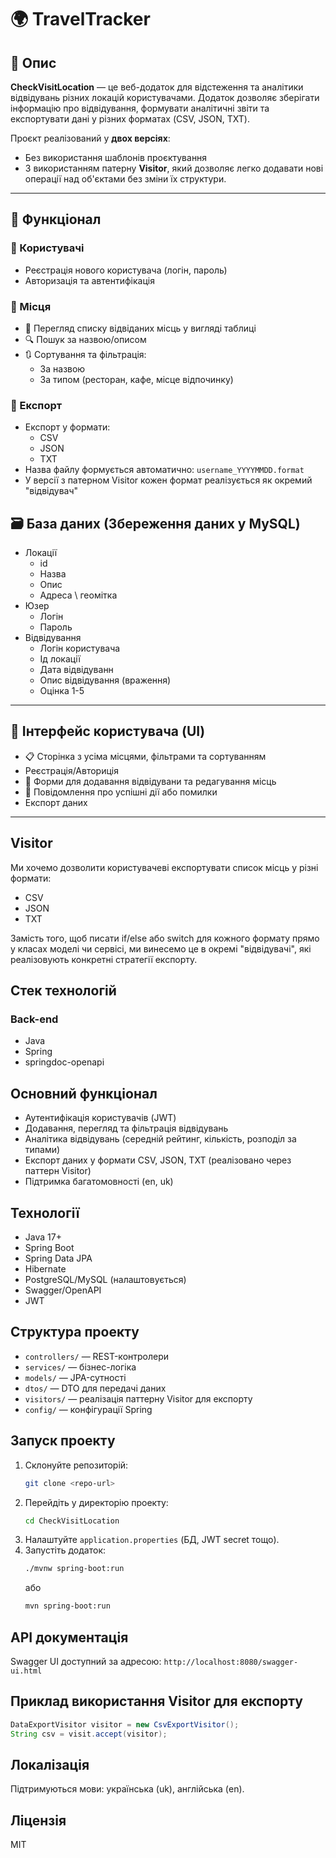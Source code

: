 # 🌍 TravelTracker

## 📌 Опис

**CheckVisitLocation** — це веб-додаток для відстеження та аналітики відвідувань різних локацій користувачами. Додаток дозволяє зберігати інформацію про відвідування, формувати аналітичні звіти та експортувати дані у різних форматах (CSV, JSON, TXT).

Проєкт реалізований у **двох версіях**:
- Без використання шаблонів проєктування
- З використанням патерну **Visitor**, який дозволяє легко додавати нові
операції над об'єктами без зміни їх структури.

---

## 🔧 Функціонал

### 👤 Користувачі
- Реєстрація нового користувача (логін, пароль)
- Авторизація та автентифікація

### 📍 Місця
- 📜 Перегляд списку відвіданих місць у вигляді таблиці
- 🔍 Пошук за назвою/описом
- 🔃 Сортування та фільтрація:
  - За назвою
  - За типом (ресторан, кафе, місце відпочинку)


### 📁 Експорт
- Експорт у формати:
  - CSV
  - JSON
  - TXT
- Назва файлу формується автоматично: `username_YYYYMMDD.format`
- У версії з патерном Visitor кожен формат реалізується як окремий "відвідувач"


## 🗃️ База даних (Збереження даних у **MySQL**)
- Локації
    - id 
    - Назва
    - Опис
    - Адреса \ геомітка
- Юзер
    - Логін
    - Пароль
- Відвідування
    - Логін користувача
    - Ід локації
    - Дата відвідуванн
    - Опис відвідування (враження)
    - Оцінка 1-5
  

---

## 🎨 Інтерфейс користувача (UI)

- 📋 Сторінка з усіма місцями, фільтрами та сортуванням
- Реєстрація/Авториція
- 🧾 Форми для додавання відвідувани та редагування місць
- 💬 Повідомлення про успішні дії або помилки
- Експорт даних

---

## Visitor

Ми хочемо дозволити користувачеві експортувати список місць у різні формати:
-  CSV
-  JSON
-  TXT

Замість того, щоб писати if/else або switch для кожного формату прямо у
класах моделі чи сервісі, ми винесемо це в окремі "відвідувачі", які
реалізовують конкретні стратегії експорту.

## Стек технологій

### Back-end

- Java
- Spring
- springdoc-openapi

## Основний функціонал
- Аутентифікація користувачів (JWT)
- Додавання, перегляд та фільтрація відвідувань
- Аналітика відвідувань (середній рейтинг, кількість, розподіл за типами)
- Експорт даних у формати CSV, JSON, TXT (реалізовано через паттерн Visitor)
- Підтримка багатомовності (en, uk)

## Технології
- Java 17+
- Spring Boot
- Spring Data JPA
- Hibernate
- PostgreSQL/MySQL (налаштовується)
- Swagger/OpenAPI
- JWT

## Структура проекту
- `controllers/` — REST-контролери
- `services/` — бізнес-логіка
- `models/` — JPA-сутності
- `dtos/` — DTO для передачі даних
- `visitors/` — реалізація паттерну Visitor для експорту
- `config/` — конфігурації Spring

## Запуск проекту
1. Склонуйте репозиторій:
   ```bash
   git clone <repo-url>
   ```
2. Перейдіть у директорію проекту:
   ```bash
   cd CheckVisitLocation
   ```
3. Налаштуйте `application.properties` (БД, JWT secret тощо).
4. Запустіть додаток:
   ```bash
   ./mvnw spring-boot:run
   ```
   або
   ```bash
   mvn spring-boot:run
   ```

## API документація
Swagger UI доступний за адресою: `http://localhost:8080/swagger-ui.html`

## Приклад використання Visitor для експорту
```java
DataExportVisitor visitor = new CsvExportVisitor();
String csv = visit.accept(visitor);
```

## Локалізація
Підтримуються мови: українська (uk), англійська (en).

## Ліцензія
MIT
